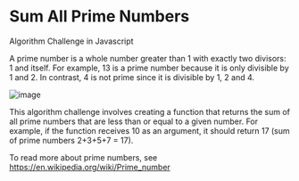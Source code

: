 # Sum All Prime Numbers
Algorithm Challenge in Javascript

A prime number is a whole number greater than 1 with exactly two divisors: 1 and itself. For example, 13 is a prime number because it is only divisible by 1 and 2. In contrast, 4 is not prime since it is divisible by 1, 2 and 4.

![image](https://user-images.githubusercontent.com/79663457/131503770-903fd667-cad9-4f58-bb83-0c32d71a13f3.png)

This algorithm challenge involves creating a function that returns the sum of all prime numbers that are less than or equal to a given number. For example, if the function receives 10 as an argument, it should return 17 (sum of prime numbers 2+3+5+7 = 17).

To read more about prime numbers, see https://en.wikipedia.org/wiki/Prime_number
